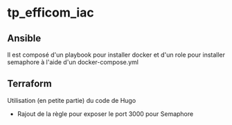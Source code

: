 # tp_efficom_iac

## Ansible
Il est composé d'un playbook pour installer docker et d'un role pour installer semaphore à l'aide d'un docker-compose.yml

## Terraform

Utilisation (en petite partie) du code de Hugo
- Rajout de la règle pour exposer le port 3000 pour Semaphore
